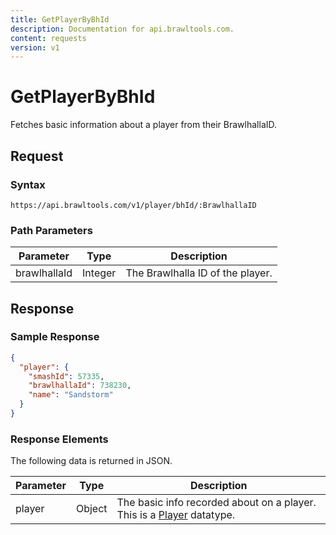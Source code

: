 ```yaml
---
title: GetPlayerByBhId
description: Documentation for api.brawltools.com.
content: requests
version: v1
---
```


# GetPlayerByBhId

Fetches basic information about a player from their BrawlhallaID.

## Request

### Syntax

```url
https://api.brawltools.com/v1/player/bhId/:BrawlhallaID
```

### Path Parameters

| Parameter    | Type    | Description                      |
| ------------ | ------- | -------------------------------- |
| brawlhallaId | Integer | The Brawlhalla ID of the player. |

## Response

### Sample Response

```json
{
  "player": {
    "smashId": 57335,
    "brawlhallaId": 738230,
    "name": "Sandstorm"
  }
}
```

### Response Elements

The following data is returned in JSON.

| Parameter | Type   | Description                                                                                   |
| --------- | ------ | --------------------------------------------------------------------------------------------- |
| player    | Object | The basic info recorded about on a player. This is a [Player](/v1/datatypes/player) datatype. |
